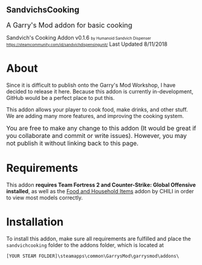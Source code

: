 ## SandvichsCooking

<font size="4"> A Garry's Mod addon for basic cooking </font>

Sandvich's Cooking Addon v0.1.6
<font size="1">by Humanoid Sandvich Dispenser https://steamcommunity.com/id/sandvichdispensingunit/</font>
Last Updated 8/11/2018

# About
Since it is difficult to publish onto the Garry's Mod Workshop, I have decided to release it here. Because this addon is currently in-development, GitHub would be a perfect place to put this.

This addon allows your player to cook food, make drinks, and other stuff. We are adding many more features, and improving the cooking system.

<font size="3">You are free to make any change to this addon (It would be great if you collaborate and commit or write issues). However, you may not publish it without linking back to this page.</font>

# Requirements
This addon **requires Team Fortress 2 and Counter-Strike: Global Offensive installed**, as well as the [Food and Household Items](https://steamcommunity.com/sharedfiles/filedetails/?id=108024198&searchtext=food+and+household+items) addon by CHILI in order to view most models correctly.

# Installation
To install this addon, make sure all requirements are fulfilled and place the `sandvichcooking` folder to the addons folder, which is located at

`[YOUR STEAM FOLDER]\steamapps\common\GarrysMod\garrysmod\addons\`

